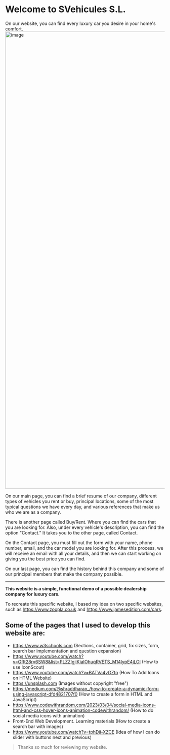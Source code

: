 # Welcome to SVehicules S.L.

On our website, you can find every luxury car you desire in your home's comfort.
<img width="1440" alt="image" src="https://github.com/Darwjj/SVehicules/assets/82006604/a2f0f49b-a171-4a28-b488-1975e9badd39">

On our main page, you can find a brief resume of our company, different types of vehicles you rent or buy, principal locations, some of the most typical questions we have every day, and various references that make us who we are as a company.

There is another page called Buy/Rent. Where you can find the cars that you are looking for. Also, under every vehicle's description, you can find the option "Contact." It takes you to the other page, called Contact.

On the Contact page, you must fill out the form with your name, phone number, email, and the car model you are looking for. After this process, we will receive an email with all your details, and then we can start working on giving you the best price you can find.

On our last page, you can find the history behind this company and some of our principal members that make the company possible.

---------------------------------------------------------------------------------------------------------------------------------------------

**This website is a simple, functional demo of a possible dealership company for luxury cars.**

To recreate this specific website, I based my idea on two specific websites, such as https://www.zoopla.co.uk and https://www.jamesedition.com/cars.

## Some of the pages that I used to develop this website are:

- https://www.w3schools.com (Sections, container, grid, fix sizes, form, search bar implementation and question expansion)
- https://www.youtube.com/watch?v=GRt28rv6SW8&list=PLZZIgjlKiaIOhuqRVETS_M14lypE4jLOl (How to use IconScout)
- https://www.youtube.com/watch?v=BATVa4vGZto (How To Add Icons on HTML Website)
- https://unsplash.com (Images without copyright "free")
- https://medium.com/@shraddharao_/how-to-create-a-dynamic-form-using-javascript-dfd4821707f0 (How to create a form in HTML and JavaScript)
- https://www.codewithrandom.com/2023/03/04/social-media-icons-html-and-css-hover-icons-animation-codewithrandom/ (How to do social media icons with animation)
- Front-End Web Development. Learning materials (How to create a search bar with images)
- https://www.youtube.com/watch?v=tphDji-XZCE (Idea of how I can do slider with buttons next and previous)

>Thanks so much for reviewing my website.
